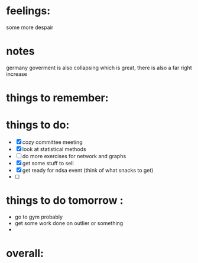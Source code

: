 # feelings:
some more despair 
# notes
germany goverment is also collapsing which is great, 
there is also a far right increase 

# things to remember:

# things to do:
- [x] cozy committee meeting
- [x] look at statistical methods 
- [ ] do more exercises for network and graphs
- [x] get some stuff to sell 
- [x] get ready for ndsa event (think of what snacks to get) 
- [ ] 
# things to do tomorrow :
- go to gym probably 
- get some work done on outlier or something 
- 
# overall:


